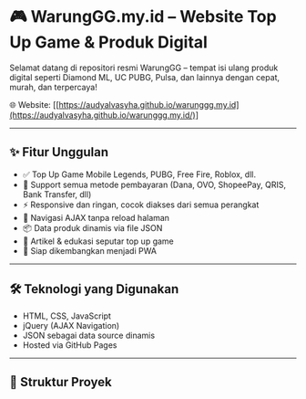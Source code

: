 # 🎮 WarungGG.my.id – Website Top Up Game & Produk Digital

Selamat datang di repositori resmi WarungGG – tempat isi ulang produk digital seperti Diamond ML, UC PUBG, Pulsa, dan lainnya dengan cepat, murah, dan terpercaya!

🌐 Website: [[https://audyalvasyha.github.io/warunggg.my.id](https://audyalvasyha.github.io/warunggg.my.id/)]

---

## ✨ Fitur Unggulan

- ✅ Top Up Game Mobile Legends, PUBG, Free Fire, Roblox, dll.
- 📱 Support semua metode pembayaran (Dana, OVO, ShopeePay, QRIS, Bank Transfer, dll)
- ⚡️ Responsive dan ringan, cocok diakses dari semua perangkat
- 🔄 Navigasi AJAX tanpa reload halaman
- 📦 Data produk dinamis via file JSON
- 📄 Artikel & edukasi seputar top up game
- 🔐 Siap dikembangkan menjadi PWA

---

## 🛠️ Teknologi yang Digunakan

- HTML, CSS, JavaScript
- jQuery (AJAX Navigation)
- JSON sebagai data source dinamis
- Hosted via GitHub Pages

---

## 📂 Struktur Proyek

